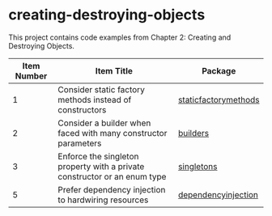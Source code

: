 # creating-destroying-objects

This project contains code examples from Chapter 2: Creating and Destroying Objects.

| Item  Number | Item Title                                                                | Package                                                                  |
|--------------|---------------------------------------------------------------------------|--------------------------------------------------------------------------|
| 1            | Consider static factory methods instead of constructors                   | [staticfactorymethods](src/main/java/com/jgarivera/staticfactorymethods) |  
| 2            | Consider a builder when faced with many constructor parameters            | [builders](src/main/java/com/jgarivera/builders)                         |  
| 3            | Enforce the singleton property with a private constructor or an enum type | [singletons](src/main/java/com/jgarivera/singletons)                     |  
| 5            | Prefer dependency injection to hardwiring resources                       | [dependencyinjection](src/main/java/com/jgarivera/dependencyinjection)   | 
